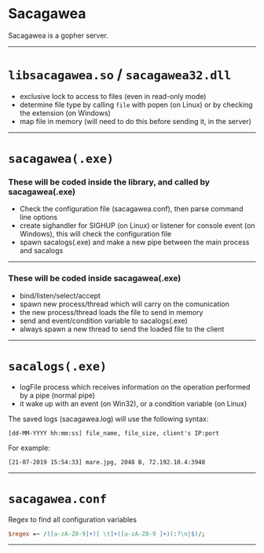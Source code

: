 # Sacagawea

Sacagawea is a gopher server.

---

# `libsacagawea.so` / `sacagawea32.dll`

* exclusive lock to access to files (even in read-only mode)
* determine file type by calling `file` with popen (on Linux) or by checking the extension (on Windows)
* map file in memory (will need to do this before sending it, in the server)

---

# `sacagawea(.exe)`

### These will be coded inside the library, and called by sacagawea(.exe)
* Check the configuration file (sacagawea.conf), then parse command line options
* create sighandler for SIGHUP (on Linux) or listener for console event (on Windows), this will check the configuration file
* spawn sacalogs(.exe) and make a new pipe between the main process and sacalogs

---

### These will be coded inside sacagawea(.exe)

* bind/listen/select/accept
* spawn new process/thread which will carry on the comunication
* the new process/thread loads the file to send in memory
* send and event/condition variable to sacalogs(.exe)
* always spawn a new thread to send the loaded file to the client

---

# `sacalogs(.exe)`

* logFile process which receives information on the operation performed by a pipe (normal pipe)
* it wake up with an event (on Win32), or a condition variable (on Linux)

The saved logs (sacagawea.log) will use the following syntax:

```pseudocode
[dd-MM-YYYY hh:mm:ss] file_name, file_size, client's IP:port
```

For example:
```pseudocode
[21-07-2019 15:54:33] mare.jpg, 2048 B, 72.192.10.4:3948
```

---

# `sacagawea.conf`
Regex to find all configuration variables
```perl
$regex =~ /([a-zA-Z0-9]+)[ \t]+([a-zA-Z0-9 ]+)(:?\n|$)/;
```
---